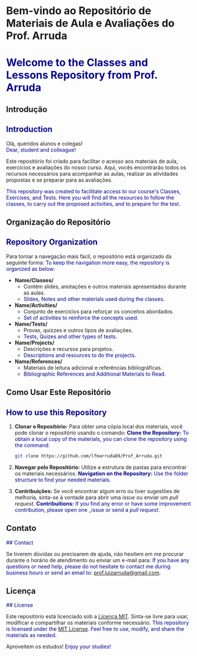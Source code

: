 # Bem-vindo ao Repositório de Materiais de Aula e Avaliações do Prof. Arruda 
# <span style="color:darkblue">Welcome to the Classes and Lessons Repository from Prof. Arruda</span>

## Introdução
## <span style="color:darkblue"> Introduction </span>

Olá, queridos alunos e colegas!  
<span style="color:darkblue">Dear, student and colleague!</span>

Este repositório foi criado para facilitar o acesso aos materiais de aula, exercícios e avaliações do nosso curso. Aqui, vocês encontrarão todos os recursos necessários para acompanhar as aulas, realizar as atividades propostas e se preparar para as avaliações. 

<span style="color:darkblue">This repository was created to facilitate access to our course's Classes, Exercises, and Tests. Here you will find all the resources to follow the classes, to carry out the proposed activities, and to prepare for the test.</span>

## Organização do Repositório
## <span style="color:darkblue">Repository Organization</span>

Para tornar a navegação mais fácil, o repositório está organizado da seguinte forma:
<span style="color:darkblue">To keep the navigation more easy, the repository is organized as below:</span>

- **Name/Classes/**
  - Contém slides, anotações e outros materiais apresentados durante as aulas.
  - <span style="color:darkblue">Slides, Notes and other materials used during the classes.</span>
- **Name/Activities/**
  - Conjunto de exercícios para reforçar os conceitos abordados.
  - <span style="color:darkblue">Set of activities to reinforce the concepts used.</span>
- **Name/Tests/**
  - Provas, quizzes e outros tipos de avaliações.
  - <span style="color:darkblue">Tests, Quizes and other types of tests.</span>
- **Name/Projects/**
  - Descrições e recursos para projetos.
  - <span style="color:darkblue">Descriptions and resources to do the projects.</span>
- **Name/References/**
  - Materiais de leitura adicional e referências bibliográficas.
  - <span style="color:darkblue">Bibliographic References and Additional Materials to Read.</span>

## Como Usar Este Repositório
## <span style="color:darkblue">How to use this Repository</span>

1. **Clonar o Repositório:** Para obter uma cópia local dos materiais, você pode clonar o repositório usando o comando:
   <span style="color:darkblue">**Clone the Repository:** To obtain a local copy of the materials, you can clone the repository using the command:</span>
    ```sh
    git clone https://github.com/lfmarruda89/Prof_Arruda.git
    ```

3. **Navegar pelo Repositório:** Utilize a estrutura de pastas para encontrar os materiais necessários.
   <span style="color:darkblue">**Navigation on the Repository:** Use the folder structure to find your needed materials.</span>

4. **Contribuições:** Se você encontrar algum erro ou tiver sugestões de melhoria, sinta-se à vontade para abrir uma _issue_ ou enviar um _pull request_.
   <span style="color:darkblue">**Contribuitions:** If you find any error or have some improvement contribution, please open one _issue or send a _pull request_.</span>

## Contato
<span style="color:darkblue">## Contact</span>

Se tiverem dúvidas ou precisarem de ajuda, não hesitem em me procurar durante o horário de atendimento ou enviar um e-mail para:
<span style="color:darkblue">If you have any questions or need help, please do not hesitate to contact me during business hours or send an email to:</span>
[prof.luizarruda@gmail.com](mailto:prof.luizarruda@gmail.com).

## Licença
<span style="color:darkblue">## License</span>

Este repositório está licenciado sob a [Licença MIT](LICENSE). Sinta-se livre para usar, modificar e compartilhar os materiais conforme necessário.
<span style="color:darkblue">This repository is licensed under the [MIT License](LICENSE). Feel free to use, modify, and share the materials as needed.</span>

Aproveitem os estudos!
<span style="color:darkblue">Enjoy your studies!</span>
